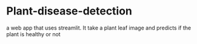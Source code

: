 # Plant-disease-detection
a web app that uses streamlit. It take a plant leaf image and predicts if the plant is healthy or not

